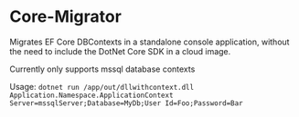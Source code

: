 # Core-Migrator
Migrates EF Core DBContexts in a standalone console application, without the need to include the DotNet Core SDK in a cloud image.

Currently only supports mssql database contexts

Usage: `dotnet run /app/out/dllwithcontext.dll Application.Namespace.ApplicationContext Server=mssqlServer;Database=MyDb;User Id=Foo;Password=Bar`

